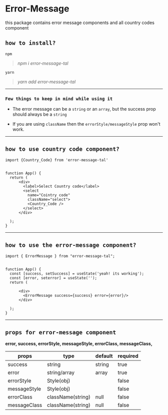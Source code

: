 # Error-Message

this package contains error message components and all country codes component

## `how to install?`

`npm`

> _npm i error-message-tal_

`yarn`

> _yarn add error-message-tal_

---
### `Few things to keep in mind while using it`

* The error message can be a `string` or an `array`, but the success prop should always be a `string`

* If you are using `className` then the `errorStyle/messageStyle` prop won't work.

---

## `how to use country code component? `

```
import {Country_Code} from 'error-message-tal'


function App() {
  return (
      <div>
        <label>Select Country code</label>
        <select
          name="Cointry code"
          className="select">
          <Country_Code />
        </select>
      </div>

  );
}
```
---
## `how to use the error-message component?`

```
import { ErrorMessage } from "error-message-tal";


function App() {
  const [success, setSuccess] = useState('yeah! its working');
  const [error, seterror] = useState('');
  return (

      <div>
        <ErrorMessage success={success} error={error}/>
      </div>

  );
}

```

---

## `props for error-message component`


**error,
  success,
  errorStyle,
  messageStyle,
  errorClass,
  messageClass,**

  
  <!-- autoRemoveAfter, -->


| props     | type      | default     | required
| ------------- | ------------- | -------- | -------- |
| success         | string         | string  | true
| error           | string/array         | array  | true
| errorStyle           | Style(obj)         |   | false
| messageStyle           | Style(obj)         |   | false
| errorClass           | className(string)         | null  | false
| messageClass           |    className(string)      | null  | false


<!-- # `see this example: `

```

<div>
        <ErrorMessage success={first} error='Yeaaahh its working' messageStyle={{color: "green"}} errorStyle={{color: "red"}} errorClass='errclass'  messageClass='msgclass' autoRemoveAfter={2000}/>
        
      </div>
``` -->